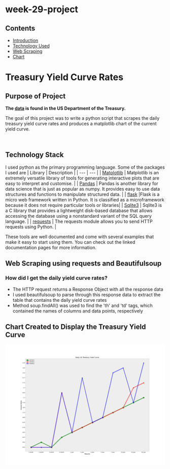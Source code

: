 # week-29-project

<!-- <div align="center"><img src="./img/head.jpg"></div> -->

## Contents

- [Introduction](#introduction)
- [Technology Used](#technology-used)
- [Web Scraping](#)
- [Chart](#hypothesis)

# Treasury Yield Curve Rates
## Purpose of Project
**The [data](https://www.treasury.gov/resource-center/data-chart-center/interest-rates/Pages/TextView.aspx?data=yield) is found in the US Department of the Treasury.**

The goal of this project was to write a python script that scrapes the daily treasury yield curve rates and produces a matplotlib chart of the current yield curve. 

<br>

## Technology Stack
I used python as the primary programming language. Some of the packages I used are
| Library | Description |
| --- | --- |
| [Matplotlib](https://matplotlib.org/) | Matplotlib is an extremely versatile library of tools for generating interactive plots that are easy to interpret and customise. |
| [Pandas](https://pandas.pydata.org/pandas-docs/stable/user_guide/10min.html) | Pandas is another library for data science that is just as popular as numpy. It provides easy to use data structures and functions to manipulate structured data. |
| [flask](https://flask.palletsprojects.com/en/1.1.x/) |Flask is a micro web framework written in Python. It is classified as a microframework because it does not require particular tools or libraries|
| [Sqlite3](https://www.sqlite.org/index.html) | Sqlite3 is a C library that provides a lightweight disk-based database that allows accessing the database using a nonstandard variant of the SQL query language. |
| [requests](https://www.w3schools.com/python/module_requests.asp) | The requests module allows you to send HTTP requests using Python. |

These tools are well documented and come with several examples that make it easy to start using them. You can check out the linked documentation pages for more information.

## Web Scraping using requests and Beautifulsoup

### How did I get the daily yield curve rates?
- The HTTP request returns a Response Object with all the response data
- I used beautifulsoup to parse through this response data to extract the table that contains the daily yield curve rates
- Method soup.findAll() was used to find the 'th' and 'td' tags, which contained the names of columns and data points, respectively

## Chart Created to Display the Treasury Yield Curve

[<img src="./charts/test-05-02-21.png" width="1000" />](https://i.imgur.com/0OoLaa5.png)  

